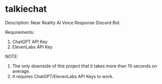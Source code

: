 # talkiechat
Description: Near Reality AI Voice Response Discord Bot.

Requirements:
1. ChatGPT API Key
2. ElevenLabs API Key

NOTE:
1. The only downside of this project that it takes more than 10 seconds on average.
2. It requires ChatGPT/ElevenLabs API Keys to work.
